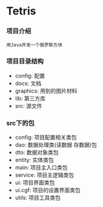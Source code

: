 Tetris
==========

### 项目介绍
	用Java开发一个俄罗斯方块

### 项目目录结构
* config: 配置
* docs: 文档
* graphics: 用到的图片材料
* lib: 第三方库
* src: 源文件

### src下的包
* config: 项目配置相关类包	
* dao: 数据处理类(读数据 存数据)包		
* dto: 数据对象类包		
* entity: 实体类包
* main: 项目主入口类包
* service: 项目主逻辑类包
* ui: 项目界面类包
* ui.cgf: 项目的设置界面类包	
* utils: 项目工具类包		
